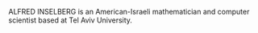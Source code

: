 ALFRED INSELBERG is an American-Israeli mathematician and computer scientist based at Tel Aviv University.
